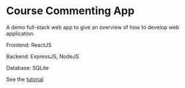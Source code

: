 # Course Commenting App

A demo full-stack web app to give an overview of how to develop web application.

Frontend: ReactJS

Backend: ExpressJS, NodeJS

Database: SQLite


See the [tutorial](https://hans-e-yang.github.io/blogs/course-commenting-app/1.html)
